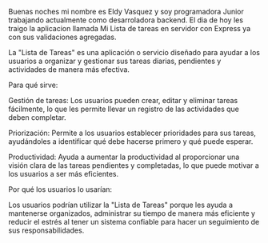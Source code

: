 Buenas noches mi nombre es Eldy Vasquez y soy programadora Junior trabajando actualmente como desarroladora backend.
El dia de hoy les traigo la aplicacion llamada Mi Lista de tareas en servidor con Express ya con sus validaciones agregadas.

La "Lista de Tareas" es una aplicación o servicio diseñado para ayudar a los usuarios a organizar y gestionar sus tareas diarias, pendientes y actividades de manera más efectiva.

Para qué sirve:

Gestión de tareas: Los usuarios pueden crear, editar y eliminar tareas fácilmente, lo que les permite llevar un registro de las actividades que deben completar.

Priorización: Permite a los usuarios establecer prioridades para sus tareas, ayudándoles a identificar qué debe hacerse primero y qué puede esperar.

Productividad: Ayuda a aumentar la productividad al proporcionar una visión clara de las tareas pendientes y completadas, lo que puede motivar a los usuarios a ser más eficientes.


Por qué los usuarios lo usarían:

Los usuarios podrían utilizar la "Lista de Tareas" porque les ayuda a mantenerse organizados, administrar su tiempo de manera más eficiente y reducir el estrés al tener un sistema confiable para hacer un seguimiento de sus responsabilidades.